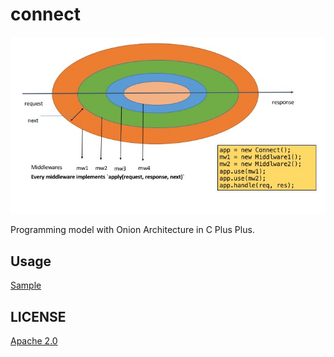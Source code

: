 # connect

![](./onionmodel.png)

Programming model with Onion Architecture in C Plus Plus.

## Usage

[Sample](./Src/connect.cc)

## LICENSE
[Apache 2.0](./LICENSE)